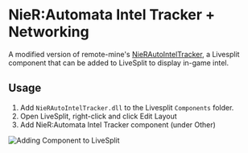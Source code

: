 # NieR:Automata Intel Tracker + Networking

A modified version of remote-mine's [NieRAutoIntelTracker](https://github.com/remote-mine/NieRAutoIntelTracker), a Livesplit component that can be added to LiveSplit to display in-game intel.

## Usage

1. Add `NieRAutoIntelTracker.dll` to the Livesplit `Components` folder.
1. Open LiveSplit, right-click and click Edit Layout
1. Add NieR:Automata Intel Tracker component (under Other)

![Adding Component to LiveSplit](images/livesplit_install_1.png)
